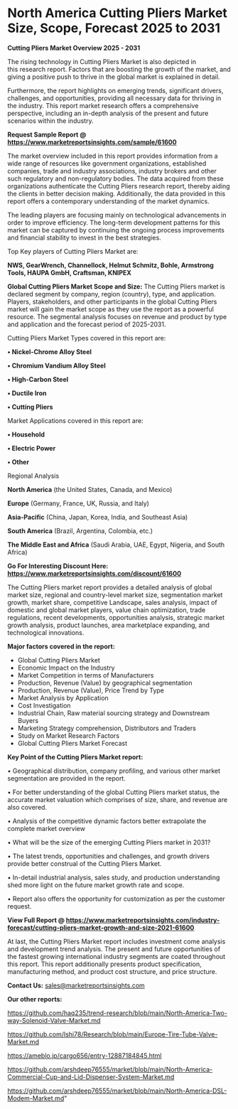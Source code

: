 # North America Cutting Pliers Market Size, Scope, Forecast 2025 to 2031

<Strong> Cutting Pliers Market Overview 2025 - 2031</strong>

The rising technology in Cutting Pliers Market is also depicted in this research report. Factors that are boosting the growth of the market, and giving a positive push to thrive in the global market is explained in detail.

Furthermore, the report highlights on emerging trends, significant drivers, challenges, and opportunities, providing all necessary data for thriving in the industry. This report market research offers a comprehensive perspective, including an in-depth analysis of the present and future scenarios within the industry.

<strong>Request Sample Report @ <a href=https://www.marketreportsinsights.com/sample/61600>https://www.marketreportsinsights.com/sample/61600</a></strong>

The market overview included in this report provides information from a wide range of resources like government organizations, established companies, trade and industry associations, industry brokers and other such regulatory and non-regulatory bodies. The data acquired from these organizations authenticate the Cutting Pliers research report, thereby aiding the clients in better decision making. Additionally, the data provided in this report offers a contemporary understanding of the market dynamics.

The leading players are focusing mainly on technological advancements in order to improve efficiency. The long-term development patterns for this market can be captured by continuing the ongoing process improvements and financial stability to invest in the best strategies.

Top Key players of Cutting Pliers Market are:

<strong>NWS, GearWrench, Channellock, Helmut Schmitz, Bohle, Armstrong Tools, HAUPA GmbH, Craftsman, KNIPEX</strong>

<strong><b>Global Cutting Pliers Market Scope and Size:</b></strong>
The Cutting Pliers market is declared segment by company, region (country), type, and application. Players, stakeholders, and other participants in the global Cutting Pliers market will gain the market scope as they use the report as a powerful resource. The segmental analysis focuses on revenue and product by type and application and the forecast period of 2025-2031.

Cutting Pliers Market Types covered in this report are:

<strong>• Nickel-Chrome Alloy Steel

• Chromium Vandium Alloy Steel

• High-Carbon Steel

• Ductile Iron

• Cutting Pliers</strong>

Market Applications covered in this report are:

<strong>• Household

• Electric Power

• Other</strong> 

Regional Analysis

<strong>North America</strong> (the United States, Canada, and Mexico)

<strong>Europe</strong> (Germany, France, UK, Russia, and Italy)

<strong>Asia-Pacific</strong> (China, Japan, Korea, India, and Southeast Asia)

<strong>South America</strong> (Brazil, Argentina, Colombia, etc.)

<strong>The Middle East and Africa</strong> (Saudi Arabia, UAE, Egypt, Nigeria, and South Africa)

<strong>Go For Interesting Discount Here: <a href=https://www.marketreportsinsights.com/discount/61600>https://www.marketreportsinsights.com/discount/61600</a></strong>

The Cutting Pliers market report provides a detailed analysis of global market size, regional and country-level market size, segmentation market growth, market share, competitive Landscape, sales analysis, impact of domestic and global market players, value chain optimization, trade regulations, recent developments, opportunities analysis, strategic market growth analysis, product launches, area marketplace expanding, and technological innovations.

<strong><b>Major factors covered in the report:</b></strong>
<ul>
  <li>Global Cutting Pliers Market </li>
  <li>Economic Impact on the Industry</li>
  <li>Market Competition in terms of Manufacturers</li>
  <li>Production, Revenue (Value) by geographical segmentation</li>
  <li>Production, Revenue (Value), Price Trend by Type</li>
  <li>Market Analysis by Application</li>
  <li>Cost Investigation</li>
  <li>Industrial Chain, Raw material sourcing strategy and Downstream Buyers</li>
  <li>Marketing Strategy comprehension, Distributors and Traders</li>
  <li>Study on Market Research Factors</li>
  <li>Global Cutting Pliers Market Forecast</li>
</ul>

<strong><b>Key Point of the Cutting Pliers Market report:</b></strong>

• Geographical distribution, company profiling, and various other market segmentation are provided in the report.

• For better understanding of the global Cutting Pliers market status, the accurate market valuation which comprises of size, share, and revenue are also covered.

• Analysis of the competitive dynamic factors better extrapolate the complete market overview

• What will be the size of the emerging Cutting Pliers market in 2031?

• The latest trends, opportunities and challenges, and growth drivers provide better construal of the Cutting Pliers Market.

• In-detail industrial analysis, sales study, and production understanding shed more light on the future market growth rate and scope.

• Report also offers the opportunity for customization as per the customer request.

<strong><b>View Full Report @ <a href=https://www.marketreportsinsights.com/industry-forecast/cutting-pliers-market-growth-and-size-2021-61600>https://www.marketreportsinsights.com/industry-forecast/cutting-pliers-market-growth-and-size-2021-61600</a></b></strong>


At last, the Cutting Pliers Market report includes investment come analysis and development trend analysis. The present and future opportunities of the fastest growing international industry segments are coated throughout this report. This report additionally presents product specification, manufacturing method, and product cost structure, and price structure.

<strong>Contact Us:</strong>
sales@marketreportsinsights.com

<strong>Our other reports:</strong>

<a href=https://github.com/haq235/trend-research/blob/main/North-America-Two-way-Solenoid-Valve-Market.md>https://github.com/haq235/trend-research/blob/main/North-America-Two-way-Solenoid-Valve-Market.md</a>

<a href=https://github.com/Ishi78/Research/blob/main/Europe-Tire-Tube-Valve-Market.md>https://github.com/Ishi78/Research/blob/main/Europe-Tire-Tube-Valve-Market.md</a>

<a href=https://ameblo.jp/cargo656/entry-12887184845.html>https://ameblo.jp/cargo656/entry-12887184845.html</a>

<a href=https://github.com/arshdeep76555/market/blob/main/North-America-Commercial-Cup-and-Lid-Dispenser-System-Market.md>https://github.com/arshdeep76555/market/blob/main/North-America-Commercial-Cup-and-Lid-Dispenser-System-Market.md</a>

<a href=https://github.com/arshdeep76555/market/blob/main/North-America-DSL-Modem-Market.md>https://github.com/arshdeep76555/market/blob/main/North-America-DSL-Modem-Market.md</a>"
